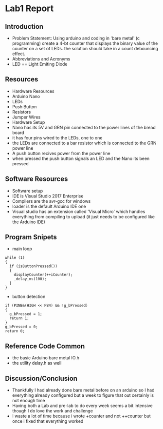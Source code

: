 # Lab1 Report

## Introduction
- Problem Statement: Using arduino and coding in 'bare metal' (c programming) create a 4-bt counter that displays the binary value of the counter on a set of LEDs. the solution should take in a count debouncing effect.
- Abbreviations and Acronyms
 - LED == Light Emiting Diode
 
## Resources 
- Hardware Resources
 - Arduino Nano
 - LEDs
 - Push Button
 - Resistors
 - Jumper Wires
- Hardware Setup
 - Nano has its 5V and GRN pin connected to the power lines of the bread board
 - it has four pins wired to the LEDs, one to one
 - the LEDs are connected to a bar resistor which is connected to the GRN power line
 - A push button recives power from the power line
 - when pressed the push button signals an LED and the Nano its been pressed

## Software Resources
- Software setup
 - IDE is Visual Studio 2017 Enterprise
 - Compilers are the avr-gcc for windows
 - loader is the default Arduino IDE one
 - Visual studio has an extension called 'Visual Micro' which handles everything from compiling to upload (it just needs to be configured like the Arduino IDE)
 
## Program Snipets
- main loop
```
while (1)
{
  if (isButtonPressed())
  {
    displayCounter(++iCounter);
	_delay_ms(100);
  }
}
```
- button detection
```
if (PINB&(HIGH << PB4) && !g_bPressed)
{
  g_bPressed = 1;
  return 1;
}
g_bPressed = 0;
return 0;
```

## Reference Code Common
- the basic Arduino bare metal IO.h
- the utility delay.h as well

## Discussion/Conclusion
- Thankfully I had already done bare metal before on an arduino so I had everything already configured but a week to figure that out certainly is not enough time
- Having both a Lab and pre-lab to do every week seems a bit intensive though I do love the work and challenge
- I waste a lot of time because i wrote +counter and not ++counter but once i fixed that everything worked